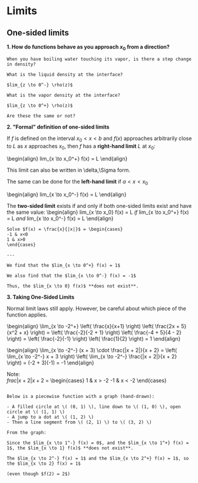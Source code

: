 # Limits
## One-sided limits
**1. How do functions behave as you approach $x_0$ from a direction?**

```{example} Old question
When you have boiling water touching its vapor, is there a step change in density?

What is the liquid density at the interface?

$lim_{z \to 0^-} \rho(z)$

What is the vapor density at the interface?

$lim_{z \to 0^+} \rho(z)$

Are these the same or not?
```

**2. "Formal" definition of one-sided limits**

If $f$ is defined on the interval $x_0 < x < b$ and $f(x)$ approaches arbitrarily close to $L$ as $x$ approaches $x_0$, then $f$ has a **right-hand limit** $L$ at $x_0$:

\begin{align}
lim_{x \to x_0^+} f(x) = L
\end{align}

This limit can also be written in \delta,\Sigma form.

The same can be done for the **left-hand limit** if $a < x < x_0$

\begin{align}
lim_{x \to x_0^-} f(x) = L
\end{align}

The **two-sided limit** exists if and only if both one-sided limits exist and have the same value:
\begin{align}
lim_{x \to x_0} f(x) = L _if_ lim_{x \to x_0^+} f(x) = L _and_  lim_{x \to x_0^-} f(x) = L
\end{align}

```{example} One-sided limit method
Solve $f(x) = \frac{x}{|x|}$ = \begin{cases}
-1 & x<0
1 & x>0
\end{cases}

---

We find that the $lim_{x \to 0^+} f(x) = 1$

We also find that the $lim_{x \to 0^-} f(x) = -1$

Thus, the $lim_{x \to 0} f(x)$ **does not exist**.
```

**3. Taking One-Sided Limits**

Normal limit laws still apply. However, be careful about which piece of the function applies.

\begin{align}
\lim_{x \to -2^+} \left( \frac{x}{x+1} \right) \left( \frac{2x + 5}{x^2 + x} \right) 
= \left( \frac{-2}{-2 + 1} \right) \left( \frac{-4 + 5}{4 - 2} \right) 
= \left( \frac{-2}{-1} \right) \left( \frac{1}{2} \right) = 1
\end{align}

\begin{align}
\lim_{x \to -2^-} (x + 3) \cdot \frac{|x + 2|}{x + 2}
= \left( \lim_{x \to -2^-} x + 3 \right) 
\left( \lim_{x \to -2^-} \frac{|x + 2|}{x + 2} \right)
= (-2 + 3)(-1) = -1
\end{align}

Note:  
$frac{|x + 2|}{x + 2}$ = \begin{cases}
1 & x > -2
-1 & x < -2
\end{cases}

```{example} Challenge problem

Below is a piecewise function with a graph (hand-drawn):

- A filled circle at \( (0, 1) \), line down to \( (1, 0) \), open circle at \( (1, 1) \)
- A jump to a dot at \( (1, 2) \)
- Then a line segment from \( (2, 1) \) to \( (3, 2) \)

From the graph:

Since the $lim_{x \to 1^-} f(x) = 0$, and the $lim_{x \to 1^+} f(x) = 1$, the $lim_{x \to 1} f(x)$ **does not exist**.

The $lim_{x \to 2^-} f(x) = 1$ and the $lim_{x \to 2^+} f(x) = 1$, so the $lim_{x \to 2} f(x) = 1$

(even though $f(2) = 2$)


